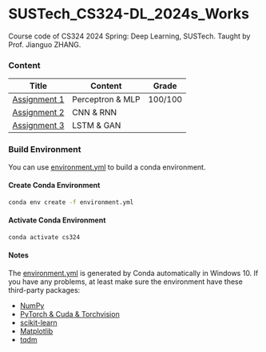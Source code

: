 # SUSTech_CS324-DL_2024s_Works
 Course code of CS324 2024 Spring: Deep Learning, SUSTech. Taught by Prof. Jianguo ZHANG.

### Content

| Title                        | Content          | Grade   |
| ---------------------------- | ---------------- | ------- |
| [Assignment 1](Assignment1/) | Perceptron & MLP | 100/100 |
| [Assignment 2](Assignment2/) | CNN & RNN        |         |
| [Assignment 3](Assignment3/) | LSTM & GAN       |         |

### Build Environment

You can use [environment.yml](environment.yml) to build a conda environment.

#### Create Conda Environment

```bash
conda env create -f environment.yml 
```

#### Activate Conda Environment

```bash
conda activate cs324   
```

#### Notes

The  [environment.yml](environment.yml) is generated by Conda automatically in Windows 10. If you have any problems, at least make sure the environment have these third-party packages:

- [NumPy](https://numpy.org/)
- [PyTorch & Cuda & Torchvision](https://pytorch.org/get-started/)
- [scikit-learn](https://scikit-learn.org/)
- [Matplotlib](https://matplotlib.org/)
- [tqdm](https://github.com/tqdm/tqdm)




